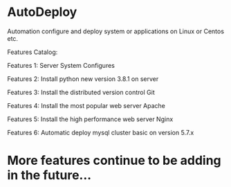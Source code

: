 # AutoDeploy
Automation configure and deploy system or applications on Linux or Centos etc. 

Features Catalog:

Features 1: Server System Configures

Features 2: Install python new version 3.8.1 on server

Features 3: Install the distributed version control Git 

Features 4: Install the most popular web server Apache 

Features 5: Install the high performance web server Nginx 

Features 6: Automatic deploy mysql cluster basic on version 5.7.x

# More features continue to be adding in the future...
